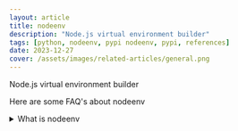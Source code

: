 ```yaml
---
layout: article
title: nodeenv
description: "Node.js virtual environment builder"
tags: [python, nodeenv, pypi nodeenv, pypi, references]
date: 2023-12-27
cover: /assets/images/related-articles/general.png
---
```


Node.js virtual environment builder

Here are some FAQ's about nodeenv
<details>
<summary>What is nodeenv</summary>
Node.js virtual environment builder
</details>
